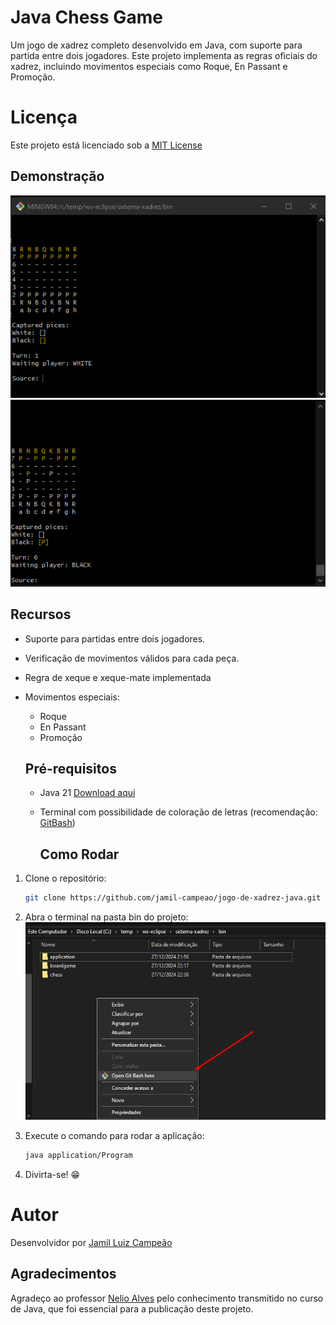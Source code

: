 # Java Chess Game
Um jogo de xadrez completo desenvolvido em Java, com suporte para partida entre dois jogadores.
Este projeto implementa as regras oficiais do xadrez, incluindo movimentos especiais como Roque, En Passant e Promoção.

# Licença
Este projeto está licenciado sob a [MIT License](https://github.com/jamil-campeao/jogo-de-xadrez-java/blob/main/LICENSE)

## Demonstração
![Chess Game Demo](https://github.com/jamil-campeao/jogo-de-xadrez-java/blob/main/JavaChessGame.png)
![Chess Game Demo](https://github.com/jamil-campeao/jogo-de-xadrez-java/blob/main/JavaChessGame2.png)

## Recursos
- Suporte para partidas entre dois jogadores.
- Verificação de movimentos válidos para cada peça.
- Regra de xeque e xeque-mate implementada
- Movimentos especiais:
   - Roque
   - En Passant
   - Promoção

  ## Pré-requisitos
  - Java 21 [Download aqui](https://download.oracle.com/java/21/archive/jdk-21.0.4_windows-x64_bin.exe)
  - Terminal com possibilidade de coloração de letras (recomendação: [GitBash](https://git-scm.com/downloads))
 
    ## Como Rodar
1. Clone o repositório:
   ```bash
   git clone https://github.com/jamil-campeao/jogo-de-xadrez-java.git
   ```
2. Abra o terminal na pasta bin do projeto:
   ![Terminal](https://github.com/jamil-campeao/jogo-de-xadrez-java/blob/main/JavaChessGameTerminal.png)
   
4. Execute o comando para rodar a aplicação:
   ```bash
   java application/Program
   ```
5. Divirta-se! 😁

# Autor
Desenvolvidor por [Jamil Luiz Campeão](https://github.com/jamil-campeao)

## Agradecimentos
Agradeço ao professor [Nelio Alves](https://github.com/acenelio) pelo conhecimento transmitido no curso de Java, que foi essencial para a publicação deste projeto.
